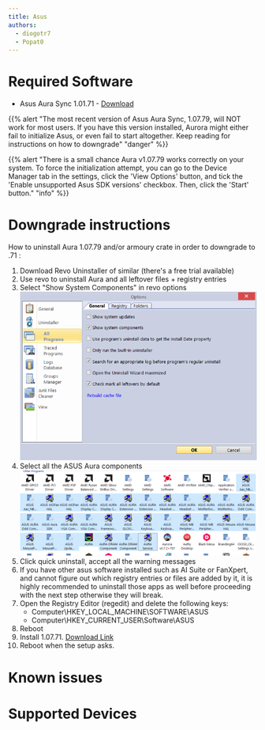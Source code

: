 ```yaml
---
title: Asus
authors:
  - diogotr7
  - Popat0
---
```


# Required Software

* Asus Aura Sync 1.01.71 - [Download](https://dlcdnets.asus.com/pub/ASUS/mb/Utility/Lighting_Control_1.07.71.zip)

{{% alert "The most recent version of Asus Aura Sync, 1.07.79, will NOT work for most users. If you have this version installed, Aurora might either fail to initialize Asus, or even fail to start altogether. Keep reading for instructions on how to downgrade" "danger" %}}

{{% alert "There is a small chance Aura v1.07.79 works correctly on your system. To force the initialization attempt, you can go to the Device Manager tab in the settings, click the 'View Options' button, and tick the 'Enable unsupported Asus SDK versions' checkbox. Then, click the 'Start' button." "info" %}}

# Downgrade instructions

How to uninstall Aura 1.07.79 and/or armoury crate in order to downgrade to .71 :

1. Download Revo Uninstaller of similar (there's a free trial available)
2. Use revo to uninstall Aura and all leftover files + registry entries
3. Select "Show System Components" in revo options
![Show system components](/img/docs/revo-system-components.png)
4. Select all the ASUS Aura components
![Select Aura components](/img/docs/revo-select-asus.png)
5. Click quick uninstall, accept all the warning messages
6. If you have other asus software installed such as AI Suite or FanXpert, and cannot figure out which registry entries or files are added by it, it is highly recommended to uninstall those apps as well before proceeding with the next step otherwise they will break.
7. Open the Registry Editor (regedit) and delete the following keys:
    * Computer\HKEY_LOCAL_MACHINE\SOFTWARE\ASUS
    * Computer\HKEY_CURRENT_USER\Software\ASUS
8. Reboot
9. Install 1.07.71. [Download Link](https://dlcdnets.asus.com/pub/ASUS/mb/Utility/Lighting_Control_1.07.71.zip)
10. Reboot when the setup asks.

# Known issues


# Supported Devices
